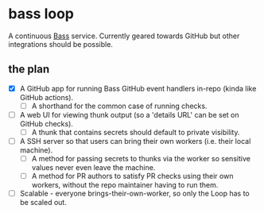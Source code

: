 # bass loop

A continuous [Bass](https://github.com/vito) service. Currently geared towards GitHub but other integrations should be possible.

## the plan

* [x] A GitHub app for running Bass GitHub event handlers in-repo (kinda like GitHub actions).
    * [ ] A shorthand for the common case of running checks.
* [ ] A web UI for viewing thunk output (so a 'details URL' can be set on GitHub checks).
    * [ ] A thunk that contains secrets should default to private visibility.
* [ ] A SSH server so that users can bring their own workers (i.e. their local machine).
    * [ ] A method for passing secrets to thunks via the worker so sensitive values never even leave the machine.
    * [ ] A method for PR authors to satisfy PR checks using their own workers, without the repo maintainer having to run them.
* [ ] Scalable - everyone brings-their-own-worker, so only the Loop has to be scaled out.
